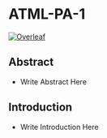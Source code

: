 # ATML-PA-1

[![Overleaf](https://img.shields.io/badge/Open_in-Overleaf-47A141?logo=overleaf&logoColor=white)](https://www.overleaf.com/project/68c3fcd2e45f641a5512a878)

## Abstract
- Write Abstract Here

## Introduction
- Write Introduction Here
